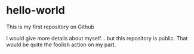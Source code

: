 # hello-world
This is my first repository on Github

I would give more details about myself....but this repository is public.  That would be quite the foolish action on my part.
